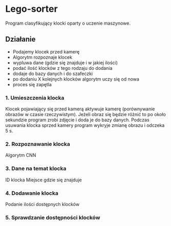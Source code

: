 # Lego-sorter
Program clasyfikujący klocki oparty o uczenie maszynowe.

## Działanie
- Podajemy klocek przed kamerę 
- Algorytm rozpoznaje klocek 
- wypluwa dane (gdzie się znajduje i w jakiej ilości)
- podać ilość klocków z tego rodzaju do dodania
- dodaje do bazy danych i do szafeczki
- po dodaniu X kolejnych klocków algorytm uczy się od nowa
- proces się zapętla

### 1. Umieszczenia klocka
Klocek pojawiający się przed kamerą aktywuje kamerę (porównywanie obrazów w czasie rzeczywistym).
Jeżeli obraz się będzie różnić to po około sekundzie program zrobi zdjęcie i doda je do bazy danych.
Podczas usuwania klocka sprzed kamery program wykryje zmianę obrazu i odczeka 5 s.

### 2. Rozpoznawanie klocka
Algorytm CNN

### 3. Dane na temat klocka
ID klocka
Miejsce gdzie się znajduje

### 4. Dodawanie klocka
Podanie ilości dostępnych klocków

### 5. Sprawdzanie dostępności klocków
